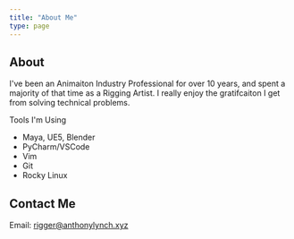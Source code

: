 ```yaml
---
title: "About Me"
type: page
---
```

## About
I've been an Animaiton Industry Professional for over 10 years, and spent a majority of that time as a Rigging Artist. 
I really enjoy the gratifcaiton I get from solving technical problems. 

Tools I'm Using
- Maya, UE5, Blender
- PyCharm/VSCode
- Vim
- Git
- Rocky Linux

## Contact Me
Email: rigger@anthonylynch.xyz